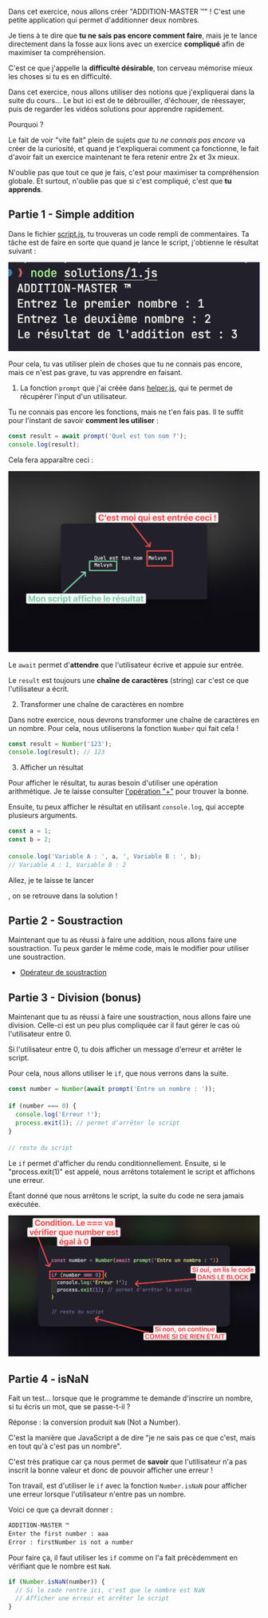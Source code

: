 Dans cet exercice, nous allons créer "ADDITION-MASTER ™️" ! C'est une petite application qui permet d'additionner deux nombres.

Je tiens à te dire que **tu ne sais pas encore comment faire**, mais je te lance directement dans la fosse aux lions avec un exercice **compliqué** afin de maximiser ta compréhension.

C'est ce que j'appelle la **difficulté désirable**, ton cerveau mémorise mieux les choses si tu es en difficulté.

Dans cet exercice, nous allons utiliser des notions que j'expliquerai dans la suite du cours... Le but ici est de te débrouiller, d'échouer, de réessayer, puis de regarder les vidéos solutions pour apprendre rapidement.

Pourquoi ?

Le fait de voir "vite fait" plein de sujets _que tu ne connais pas encore_ va créer de la curiosité, et quand je t'expliquerai comment ça fonctionne, le fait d'avoir fait un exercice maintenant te fera retenir entre 2x et 3x mieux.

N'oublie pas que tout ce que je fais, c'est pour maximiser ta compréhension globale. Et surtout, n'oublie pas que si c'est compliqué, c'est que **tu apprends**.

## Partie 1 - Simple addition

Dans le fichier [script.js](./script.js), tu trouveras un code rempli de commentaires. Ta tâche est de faire en sorte que quand je lance le script, j'obtienne le résultat suivant :

![](./images/solution1.png)

Pour cela, tu vas utiliser plein de choses que tu ne connais pas encore, mais ce n'est pas grave, tu vas apprendre en faisant.

1. La fonction `prompt` que j'ai créée dans [helper.js](./helper.js), qui te permet de récupérer l'input d'un utilisateur.

Tu ne connais pas encore les fonctions, mais ne t'en fais pas. Il te suffit pour l'instant de savoir **comment les utiliser** :

```js
const result = await prompt('Quel est ton nom ?');
console.log(result);
```

Cela fera apparaître ceci :

![](./images/prompt-fn.png)

Le `await` permet d'**attendre** que l'utilisateur écrive et appuie sur entrée.

Le `result` est toujours une **chaîne de caractères** (string) car c'est ce que l'utilisateur a écrit.

2. Transformer une chaîne de caractères en nombre

Dans notre exercice, nous devrons transformer une chaîne de caractères en un nombre. Pour cela, nous utiliserons la fonction `Number` qui fait cela !

```js
const result = Number('123');
console.log(result); // 123
```

3. Afficher un résultat

Pour afficher le résultat, tu auras besoin d'utiliser une opération arithmétique. Je te laisse consulter [l'opération "+"](https://developer.mozilla.org/fr/docs/Web/JavaScript/Reference/Operators/Addition) pour trouver la bonne.

Ensuite, tu peux afficher le résultat en utilisant `console.log`, qui accepte plusieurs arguments.

```js
const a = 1;
const b = 2;

console.log('Variable A : ', a, ', Variable B : ', b);
// Variable A : 1, Variable B : 2
```

Allez, je te laisse te lancer

, on se retrouve dans la solution !

## Partie 2 - Soustraction

Maintenant que tu as réussi à faire une addition, nous allons faire une soustraction. Tu peux garder le même code, mais le modifier pour utiliser une soustraction.

- [Opérateur de soustraction](https://developer.mozilla.org/fr/docs/Web/JavaScript/Reference/Operators/Subtraction)

## Partie 3 - Division (bonus)

Maintenant que tu as réussi à faire une soustraction, nous allons faire une division. Celle-ci est un peu plus compliquée car il faut gérer le cas où l'utilisateur entre 0.

Si l'utilisateur entre 0, tu dois afficher un message d'erreur et arrêter le script.

Pour cela, nous allons utiliser le `if`, que nous verrons dans la suite.

```js
const number = Number(await prompt('Entre un nombre : '));

if (number === 0) {
  console.log('Erreur !');
  process.exit(1); // permet d'arrêter le script
}

// reste du script
```

Le `if` permet d'afficher du rendu conditionnellement. Ensuite, si le "process.exit(1)" est appelé, nous arrêtons totalement le script et affichons une erreur.

Étant donné que nous arrêtons le script, la suite du code ne sera jamais exécutée.

![](images/if-explication.png)

## Partie 4 - isNaN

Fait un test... lorsque que le programme te demande d'inscrire un nombre, si tu écris un mot, que se passe-t-il ?

Réponse : la conversion produit `NaN` (Not a Number).

C'est la manière que JavaScript a de dire "je ne sais pas ce que c'est, mais en tout qu'à c'est pas un nombre".

C'est très pratique car ça nous permet de **savoir** que l'utilisateur n'a pas inscrit la bonne valeur et donc de pouvoir afficher une erreur !

Ton travail, est d'utiliser le `if` avec la fonction `Number.isNaN` pour afficher une erreur lorsque l'utilisateur n'entre pas un nombre.

Voici ce que ça devrait donner :

```bash
ADDITION-MASTER ™️
Enter the first number : aaa
Error : firstNumber is not a number
```

Pour faire ça, il faut utiliser les `if` comme on l'a fait précédemment en vérifiant que le nombre est `NaN`.

```js
if (Number.isNaN(number)) {
  // Si le code rentre ici, c'est que le nombre est NaN
  // Afficher une erreur et arrêter le script
}
```
